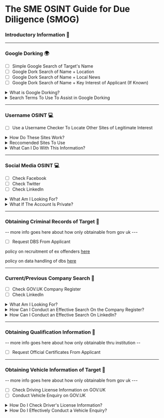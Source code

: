 # The SME OSINT Guide for Due Diligence (SMOG)

### Introductory Information 🌟

____________________________________________________________________________________________________________________

### Google Dorking 🌍

- [ ] Simple Google Search of Target's Name
- [ ] Google Dork Search of Name + Location
- [ ] Google Dork Search of Name + Local News
- [ ] Google Dork Search of Name + Key Interest of Applicant (If Known)

<details>

<summary>What is Google Dorking?</summary>

</details>

<details>

<summary>Search Terms To Use To Assist in Google Dorking</summary>

</details>

____________________________________________________________________________________________________________________

### Username OSINT 💻

- [ ] Use a Username Checker To Locate Other Sites of Legitimate Interest

<details>

<summary>How Do These Sites Work?</summary>

</details>

<details>

<summary>Reccomended Sites To Use</summary>

</details>

<details>

<summary>What Can I Do With This Information?</summary>

</details>

____________________________________________________________________________________________________________________

### Social Media OSINT 💻

- [ ] Check Facebook
- [ ] Check Twitter
- [ ] Check LinkedIn

<details>

<summary>What Am I Looking For?</summary>

</details>

<details>

<summary>What If The Account Is Private?</summary>

</details>

____________________________________________________________________________________________________________________

### Obtaining Criminal Records of Target 👮

-- more info goes here about how only obtainable from gov uk ---

- [ ] Request DBS From Applicant

policy on recruitment of ex offenders [here](https://www.gov.uk/government/publications/dbs-sample-policy-on-the-recruitment-of-ex-offenders/sample-policy-on-the-recruitment-of-ex-offenders)

policy on data handling of dbs [here](https://assets.publishing.service.gov.uk/government/uploads/system/uploads/attachment_data/file/474742/Code_of_Practice_for_Disclosure_and_Barring_Service_Nov_15.pdf)
____________________________________________________________________________________________________________________

### Current/Previous Company Search 🏢

- [ ] Check GOV.UK Company Register
- [ ] Check LinkedIn

<details>

<summary>What Am I Looking For?</summary>

</details>

<details>

<summary>How Can I Conduct an Effective Search On the Company Register?</summary>

</details>

<details>

<summary>How Can I Conduct an Effective Search On LinkedIn?</summary>

</details>

____________________________________________________________________________________________________________________

### Obtaining Qualification Information 🏫

-- more info goes here about how only obtainable thru institution --

- [ ] Request Official Certificates From Applicant

____________________________________________________________________________________________________________________

### Obtaining Vehicle Information of Target 🚗

-- more info goes here about how only obtainable from gov uk ---

- [ ] Check Driving License Information on GOV.UK
- [ ] Conduct Vehicle Enquiry on GOV.UK

<details>

  <summary>How Do I Check Driver's License Information?</summary>

</details>

<details>

  <summary>How Do I Effectively Conduct a Vehicle Enquiry?</summary>

</details>
